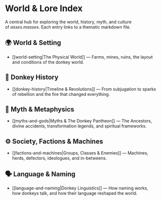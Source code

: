 # World & Lore Index

A central hub for exploring the world, history, myth, and culture of _asses.masses_. Each entry links to a thematic markdown file.

## 🌍 World & Setting

- [[world-setting|The Physical World]] — Farms, mines, ruins, the layout and conditions of the donkey world.
    

## 📜 Donkey History

- [[donkey-history|Timeline & Revolutions]] — From subjugation to sparks of rebellion and the fire that changed everything.
    

## 🐴 Myth & Metaphysics

- [[myths-and-gods|Myths & The Donkey Pantheon]] — The Ancestors, divine accidents, transformation legends, and spiritual frameworks.
    

## ⚙️ Society, Factions & Machines

- [[factions-and-machines|Groups, Classes & Enemies]] — Machines, herds, defectors, ideologues, and in-betweens.
    

## 🗣️ Language & Naming

- [[language-and-naming|Donkey Linguistics]] — How naming works, how donkeys talk, and how their language reshaped the world.